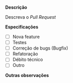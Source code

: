 **Descrição**

Descreva o _Pull Request_

**Especificações**

- [ ] Nova feature
- [ ] Testes
- [ ] Correção de bugs (Bugfix)
- [ ] Refatoração
- [ ] Débito técnico
- [ ] Outro

**Outras observações**
